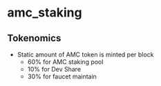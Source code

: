 # amc_staking

## Tokenomics
- Static amount of AMC token is minted per block
    - 60% for AMC staking pool
    - 10% for Dev Share
    - 30% for faucet maintain
